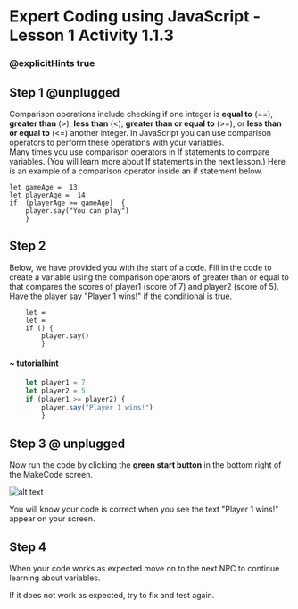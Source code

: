 # Expert Coding using JavaScript - Lesson 1 Activity 1.1.3
### @explicitHints true

## Step 1 @unplugged
Comparison operations include checking if one integer is **equal to** (==), **greater than** (>), **less than** (<), **greater than or equal to** (>=), or **less than or equal to** (<=) another integer. 
In JavaScript you can use comparison operators to perform these operations with your variables.  
Many times you use comparison operators in If statements to compare variables.  (You will learn more about If statements in the next lesson.)
 Here is an example of a comparison operator inside an if statement below. 

    let gameAge =  13
    let playerAge =  14
    if  (playerAge >= gameAge)  {
	    player.say("You can play")
	    }


## Step 2
Below, we have provided you with the start of a code. Fill in the code to create a variable using the comparison operators of greater than or equal to that compares the scores of player1 (score of 7) and player2 (score of 5).  Have the player say "Player 1 wins!" if the conditional is true. 

```template
    let = 
    let = 
    if () {
	    player.say()
	    }
```

#### ~ tutorialhint

```javascript
    let player1 = 7
    let player2 = 5
    if (player1 >= player2) {
	    player.say("Player 1 wins!")
	    }
```

## Step 3 @ unplugged

Now run the code by clicking the **green start button** in the bottom right of the MakeCode screen. 

![alt text](https://expertjs.codingcredentials.com/Lesson1/1.1/1.JPG?raw=true "Start")

You will know your code is correct when you see the text "Player 1 wins!" appear on your screen. 


## Step 4
When your code works as expected move on to the next NPC to continue learning about variables. 

If it does not work as expected, try to fix and test again.

